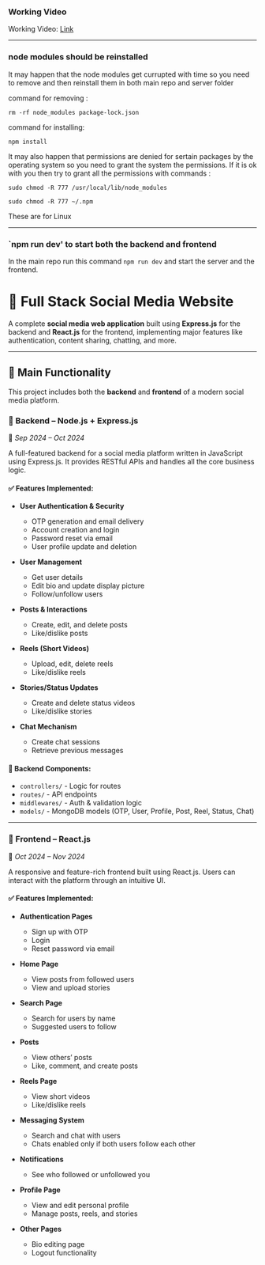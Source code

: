 ### Working Video

Working Video: [Link](https://drive.google.com/file/d/1fQHmYI_pEkLQ7-bsPQlJXyolkSrzSmmL/view)

---

### node modules should be reinstalled

It may happen that the node modules get currupted with time so you need to remove and then reinstall them in both main repo and server folder 

command for removing :  

    rm -rf node_modules package-lock.json
    
command for installing: 

    npm install

It may also happen that permissions are denied for sertain packages by the operating system so you need to grant the system the permissions.
If it is ok with you then try to grant all the permissions with commands : 

    sudo chmod -R 777 /usr/local/lib/node_modules
    
    sudo chmod -R 777 ~/.npm
    
These are for Linux

---

### `npm run dev' to start both the backend and frontend

In the main repo run this command `npm run dev` and start the server and the frontend.

# 📱 Full Stack Social Media Website

A complete **social media web application** built using **Express.js** for the backend and **React.js** for the frontend, implementing major features like authentication, content sharing, chatting, and more.

---

## 🔧 Main Functionality

This project includes both the **backend** and **frontend** of a modern social media platform.


### 🧠 Backend – Node.js + Express.js  
📅 _Sep 2024 – Oct 2024_

A full-featured backend for a social media platform written in JavaScript using Express.js. It provides RESTful APIs and handles all the core business logic.

#### ✅ Features Implemented:

- **User Authentication & Security**
  - OTP generation and email delivery
  - Account creation and login
  - Password reset via email
  - User profile update and deletion

- **User Management**
  - Get user details
  - Edit bio and update display picture
  - Follow/unfollow users

- **Posts & Interactions**
  - Create, edit, and delete posts
  - Like/dislike posts

- **Reels (Short Videos)**
  - Upload, edit, delete reels
  - Like/dislike reels

- **Stories/Status Updates**
  - Create and delete status videos
  - Like/dislike stories

- **Chat Mechanism**
  - Create chat sessions
  - Retrieve previous messages

#### 📁 Backend Components:

- `controllers/` - Logic for routes
- `routes/` - API endpoints
- `middlewares/` - Auth & validation logic
- `models/` - MongoDB models (OTP, User, Profile, Post, Reel, Status, Chat)

---

### 🎨 Frontend – React.js  
📅 _Oct 2024 – Nov 2024_

A responsive and feature-rich frontend built using React.js. Users can interact with the platform through an intuitive UI.

#### ✅ Features Implemented:

- **Authentication Pages**
  - Sign up with OTP
  - Login
  - Reset password via email

- **Home Page**
  - View posts from followed users
  - View and upload stories

- **Search Page**
  - Search for users by name
  - Suggested users to follow

- **Posts**
  - View others’ posts
  - Like, comment, and create posts

- **Reels Page**
  - View short videos
  - Like/dislike reels

- **Messaging System**
  - Search and chat with users
  - Chats enabled only if both users follow each other

- **Notifications**
  - See who followed or unfollowed you

- **Profile Page**
  - View and edit personal profile
  - Manage posts, reels, and stories

- **Other Pages**
  - Bio editing page
  - Logout functionality
